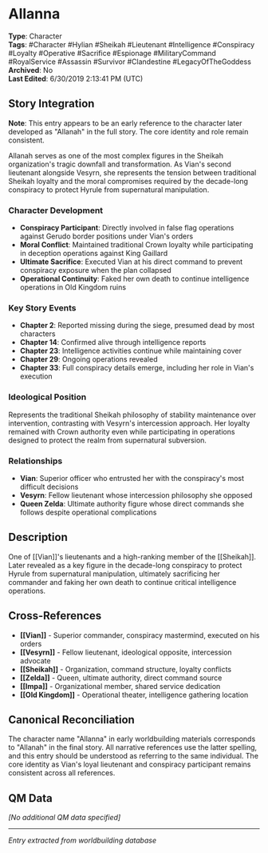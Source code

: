 # Allanna

**Type**: Character  
**Tags**: #Character #Hylian #Sheikah #Lieutenant #Intelligence #Conspiracy #Loyalty #Operative #Sacrifice #Espionage #MilitaryCommand #RoyalService #Assassin #Survivor #Clandestine #LegacyOfTheGoddess  
**Archived**: No  
**Last Edited**: 6/30/2019 2:13:41 PM (UTC)

## Story Integration

**Note**: This entry appears to be an early reference to the character later developed as "Allanah" in the full story. The core identity and role remain consistent.

Allanah serves as one of the most complex figures in the Sheikah organization's tragic downfall and transformation. As Vian's second lieutenant alongside Vesyrn, she represents the tension between traditional Sheikah loyalty and the moral compromises required by the decade-long conspiracy to protect Hyrule from supernatural manipulation.

### Character Development
- **Conspiracy Participant**: Directly involved in false flag operations against Gerudo border positions under Vian's orders
- **Moral Conflict**: Maintained traditional Crown loyalty while participating in deception operations against King Gaillard
- **Ultimate Sacrifice**: Executed Vian at his direct command to prevent conspiracy exposure when the plan collapsed
- **Operational Continuity**: Faked her own death to continue intelligence operations in Old Kingdom ruins

### Key Story Events
- **Chapter 2**: Reported missing during the siege, presumed dead by most characters
- **Chapter 14**: Confirmed alive through intelligence reports
- **Chapter 23**: Intelligence activities continue while maintaining cover
- **Chapter 29**: Ongoing operations revealed
- **Chapter 33**: Full conspiracy details emerge, including her role in Vian's execution

### Ideological Position
Represents the traditional Sheikah philosophy of stability maintenance over intervention, contrasting with Vesyrn's intercession approach. Her loyalty remained with Crown authority even while participating in operations designed to protect the realm from supernatural subversion.

### Relationships
- **Vian**: Superior officer who entrusted her with the conspiracy's most difficult decisions
- **Vesyrn**: Fellow lieutenant whose intercession philosophy she opposed
- **Queen Zelda**: Ultimate authority figure whose direct commands she follows despite operational complications

## Description
One of [[Vian]]'s lieutenants and a high-ranking member of the [[Sheikah]]. Later revealed as a key figure in the decade-long conspiracy to protect Hyrule from supernatural manipulation, ultimately sacrificing her commander and faking her own death to continue critical intelligence operations.

## Cross-References
- **[[Vian]]** - Superior commander, conspiracy mastermind, executed on his orders
- **[[Vesyrn]]** - Fellow lieutenant, ideological opposite, intercession advocate
- **[[Sheikah]]** - Organization, command structure, loyalty conflicts
- **[[Zelda]]** - Queen, ultimate authority, direct command source
- **[[Impa]]** - Organizational member, shared service dedication
- **[[Old Kingdom]]** - Operational theater, intelligence gathering location

## Canonical Reconciliation
The character name "Allanna" in early worldbuilding materials corresponds to "Allanah" in the final story. All narrative references use the latter spelling, and this entry should be understood as referring to the same individual. The core identity as Vian's loyal lieutenant and conspiracy participant remains consistent across all references.

## QM Data
*[No additional QM data specified]*

---
*Entry extracted from worldbuilding database*
